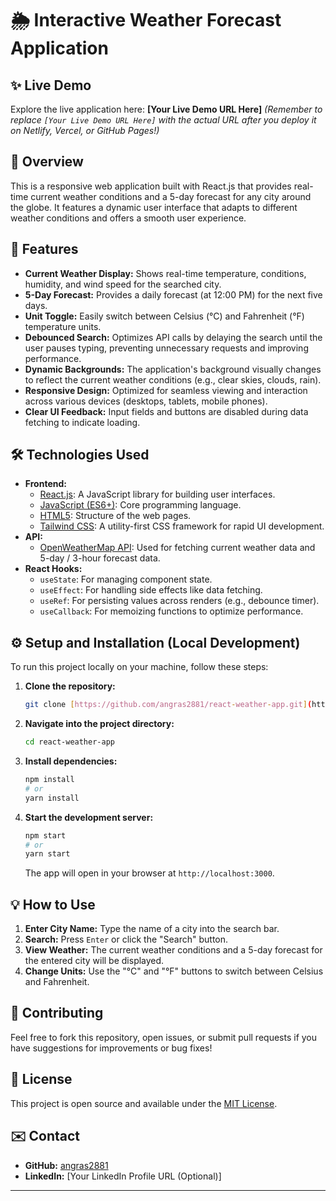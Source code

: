 # 🌦 Interactive Weather Forecast Application

## ✨ Live Demo

Explore the live application here: **[Your Live Demo URL Here]**
*(Remember to replace `[Your Live Demo URL Here]` with the actual URL after you deploy it on Netlify, Vercel, or GitHub Pages!)*

## 📄 Overview

This is a responsive web application built with React.js that provides real-time current weather conditions and a 5-day forecast for any city around the globe. It features a dynamic user interface that adapts to different weather conditions and offers a smooth user experience.

## 🚀 Features

* **Current Weather Display:** Shows real-time temperature, conditions, humidity, and wind speed for the searched city.
* **5-Day Forecast:** Provides a daily forecast (at 12:00 PM) for the next five days.
* **Unit Toggle:** Easily switch between Celsius (°C) and Fahrenheit (°F) temperature units.
* **Debounced Search:** Optimizes API calls by delaying the search until the user pauses typing, preventing unnecessary requests and improving performance.
* **Dynamic Backgrounds:** The application's background visually changes to reflect the current weather conditions (e.g., clear skies, clouds, rain).
* **Responsive Design:** Optimized for seamless viewing and interaction across various devices (desktops, tablets, mobile phones).
* **Clear UI Feedback:** Input fields and buttons are disabled during data fetching to indicate loading.

## 🛠 Technologies Used

* **Frontend:**
    * [React.js](https://react.dev/): A JavaScript library for building user interfaces.
    * [JavaScript (ES6+)](https://developer.mozilla.org/en-US/docs/Web/JavaScript): Core programming language.
    * [HTML5](https://developer.mozilla.org/en-US/docs/Web/HTML): Structure of the web pages.
    * [Tailwind CSS](https://tailwindcss.com/): A utility-first CSS framework for rapid UI development.
* **API:**
    * [OpenWeatherMap API](https://openweathermap.org/api): Used for fetching current weather data and 5-day / 3-hour forecast data.
* **React Hooks:**
    * `useState`: For managing component state.
    * `useEffect`: For handling side effects like data fetching.
    * `useRef`: For persisting values across renders (e.g., debounce timer).
    * `useCallback`: For memoizing functions to optimize performance.

## ⚙️ Setup and Installation (Local Development)

To run this project locally on your machine, follow these steps:

1.  **Clone the repository:**
    ```bash
    git clone [https://github.com/angras2881/react-weather-app.git](https://github.com/angras2881/react-weather-app.git)
    ```
2.  **Navigate into the project directory:**
    ```bash
    cd react-weather-app
    ```
3.  **Install dependencies:**
    ```bash
    npm install
    # or
    yarn install
    ```
4.  **Start the development server:**
    ```bash
    npm start
    # or
    yarn start
    ```
    The app will open in your browser at `http://localhost:3000`.

## 💡 How to Use

1.  **Enter City Name:** Type the name of a city into the search bar.
2.  **Search:** Press `Enter` or click the "Search" button.
3.  **View Weather:** The current weather conditions and a 5-day forecast for the entered city will be displayed.
4.  **Change Units:** Use the "°C" and "°F" buttons to switch between Celsius and Fahrenheit.

## 🤝 Contributing

Feel free to fork this repository, open issues, or submit pull requests if you have suggestions for improvements or bug fixes!

## 📄 License

This project is open source and available under the [MIT License](https://opensource.org/licenses/MIT).

## ✉️ Contact

* **GitHub:** [angras2881](https://github.com/angras2881)
* **LinkedIn:** [Your LinkedIn Profile URL (Optional)]

---
